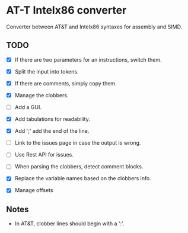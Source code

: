 # AT-T Intelx86 converter
Converter between AT&amp;T and Intelx86 syntaxes for assembly and SIMD.

## TODO

- [x] If there are two parameters for an instructions, switch them.
- [x] Split the input into tokens.
- [x] If there are comments, simply copy them.
- [x] Manage the clobbers.
- [ ] Add a GUI.
- [x] Add tabulations for readability.
- [x] Add ';' add the end of the line.
- [ ] Link to the issues page in case the output is wrong.
- [ ] Use Rest API for issues.
- [ ] When parsing the clobbers, detect comment blocks.
- [x] Replace the variable names based on the clobbers info.
- [x] Manage offsets


## Notes

- In AT&amp;T, clobber lines should begin with a ':'.